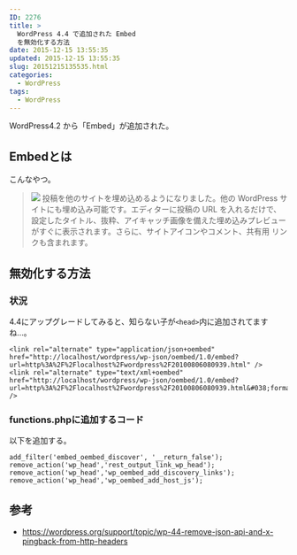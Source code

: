 ```yaml
---
ID: 2276
title: >
  WordPress 4.4 で追加された Embed
  を無効化する方法
date: 2015-12-15 13:55:35
updated: 2015-12-15 13:55:35
slug: 20151215135535.html
categories:
  - WordPress
tags:
  - WordPress
---
```


WordPress4.2 から「Embed」が追加された。

<!--more-->
<h2>Embedとは</h2>
こんなやつ。
<blockquote><img src="https://wpdocs.osdn.jp/wiki/images/wp_embed_preview.png">
投稿を他のサイトを埋め込めるようになりました。他の WordPress サイトにも埋め込み可能です。エディターに投稿の URL を入れるだけで、設定したタイトル、抜粋、アイキャッチ画像を備えた埋め込みプレビューがすぐに表示されます。さらに、サイトアイコンやコメント、共有用 リンクも含まれます。</blockquote>

<h2>無効化する方法</h2>
<h3>状況</h3>
4.4にアップグレードしてみると、知らない子が<code>&lt;head&gt;</code>内に追加されてますね…。
<pre class="html"><code>&lt;link rel="alternate" type="application/json+oembed" href="http://localhost/wordpress/wp-json/oembed/1.0/embed?url=http%3A%2F%2Flocalhost%2Fwordpress%2F20100806080939.html" /&gt;
&lt;link rel="alternate" type="text/xml+oembed" href="http://localhost/wordpress/wp-json/oembed/1.0/embed?url=http%3A%2F%2Flocalhost%2Fwordpress%2F20100806080939.html&amp;#038;format=xml" /&gt;</code></pre>

<h3>functions.phpに追加するコード</h3>
以下を追加する。
<pre class="php"><code>add_filter('embed_oembed_discover', '__return_false');
remove_action('wp_head','rest_output_link_wp_head');
remove_action('wp_head','wp_oembed_add_discovery_links');
remove_action('wp_head','wp_oembed_add_host_js');</code></pre>

<h2>参考</h2>
<ul>
<li><a href="https://wordpress.org/support/topic/wp-44-remove-json-api-and-x-pingback-from-http-headers">https://wordpress.org/support/topic/wp-44-remove-json-api-and-x-pingback-from-http-headers</a></li>
</ul>
